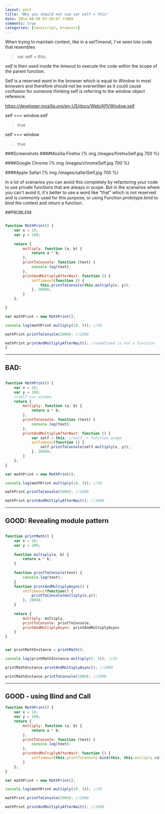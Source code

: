 ```yaml
---
layout: post
title: "Why you should not use var self = this"
date: 2014-08-08 07:39:07 +1000
comments: true
categories: [Javascript, browsers]
---
```


When trying to maintain context, like in a setTimeout, I've seen lots code that resembles 
> var self = this;

*self* is then used inside the timeout to execute the code within the scope of the parent function.

Self is a reserved word in the browser which is equal to Window in most browsers and therefore should not be 
overwritten as it could cause confusion for someone thinking self is referring to the window object reference. 


https://developer.mozilla.org/en-US/docs/Web/API/Window.self

<!--more--> 

self === window.self

>true

self === window

>true


###Screenshots
####Mozilla Firefox
{% img  /images/firefoxSelf.jpg 700  %} 

####Google Chrome
{% img  /images/chromeSelf.jpg 700 %}


####Apple Safari
{% img  /images/safariSelf.jpg 700 %}



In a lot of scenarios you can avoid this completely by refactoring your code to use private functions that are 
always in scope. But in the scenarios where you can't avoid it, it's better to use a word like "that" which is 
not reserved and is commonly used for this purpose, or using Function.prototype.bind to bind the context and 
return a function. 

##PROBLEM: 
```javascript

function MathPrint() {
    var x = 10;
    var y = 100;
    
    return {
        multiply: function (a, b) {
            return a * b;
        },
        printToConsole: function (text) {
            console.log(text);
        },
        printAndMultiplyAfterWait: function () {
            setTimeout(function () {
                this.printToConsole(this.multiply(x, y));
            }, 2000);
        }
    };

}

var mathPrint = new MathPrint();

console.log(mathPrint.multiply(10, 5)); //50

mathPrint.printToConsole(2000); //2000

mathPrint.printAndMultiplyAfterWait(); //undefined is not a function
}

```
----------------------------
BAD: 
----------------------------
```javascript

function MathPrint() {
    var x = 10;
    var y = 100;
    //self === window
    return {
        multiply: function (a, b) {
            return a * b;
        },
        printToConsole: function (text) {
            console.log(text);
        },
        printAndMultiplyAfterWait: function () {
            var self = this; //self -> function scope
            setTimeout(function () {
                self.printToConsole(self.multiply(x, y));
            }, 2000);
        }
    };
}

var mathPrint = new MathPrint();

console.log(mathPrint.multiply(10, 5)); //50

mathPrint.printToConsole(2000); //2000

mathPrint.printAndMultiplyAfterWait(); //1000
```

----------------------------
GOOD: Revealing module pattern
----------------------------
```javascript

function printMath() {
 	var x = 10;
 	var y = 100;
    
    function multiply(a, b) {
    	return a * b;
    }
    
    function printToConsole(text) {
        console.log(text);
    }
    function printAndMultiplyAsync() {
    	setTimeout(function() {
        	printToConsole(multiply(x,y));
        }, 2000);
    }
    
    return {
    	multiply: multiply,
        printToConsole: printToConsole,
        printAndMultiplyAsync: printAndMultiplyAsync
    }
}


var printMathInstance = printMath();

console.log(printMathInstance.multiply(5, 5)); //25

printMathInstance.printAndMultiplyAsync(); //1000

printMathInstance.printToConsole(2000); //2000

```


------------------------------
GOOD - using Bind and Call
------------------------------

```javascript
function MathPrint() {
    var x = 10;
    var y = 100;
    return {
        multiply: function (a, b) {
            return a * b;
        },
        printToConsole: function (text) {
            console.log(text);
        },
        printAndMultiplyAfterWait: function () {
            setTimeout(this.printToConsole.bind(this, this.multiply.call(this,x,y)),2000);
        }
    };
}

var mathPrint = new MathPrint();

console.log(mathPrint.multiply(10, 5)); //50

mathPrint.printToConsole(2000); //2000

mathPrint.printAndMultiplyAfterWait(); //1000

```